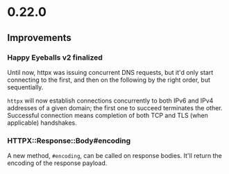 # 0.22.0

## Improvements

### Happy Eyeballs v2 finalized

Until now, httpx was issuing concurrent DNS requests, but it'd only start connecting to the first, and then on the following by the right order, but sequentially.

`httpx` will now establish connections concurrently to both IPv6 and IPv4 addresses of a given domain; the first one to succeed terminates the other. Successful connection means completion of both TCP and TLS (when applicable) handshakes.

### HTTPX::Response::Body#encoding

A new method, `#encoding`, can be called on response bodies. It'll return the encoding of the response payload.
